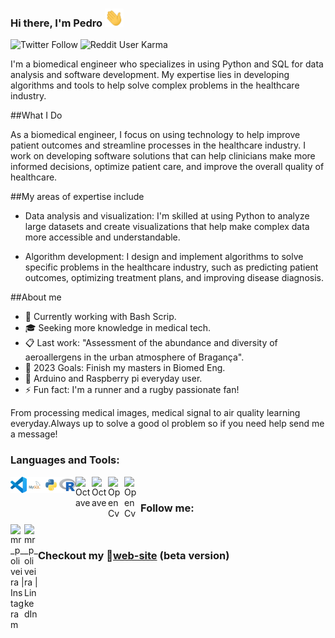### Hi there, I'm Pedro <img src="https://raw.githubusercontent.com/danBamikiya/danBamikiya/main/wave.gif" width="30px">
![Twitter Follow](https://img.shields.io/twitter/follow/mr_p_oliveira?label=Hey%21%20Follow%20me&style=social)
![Reddit User Karma](https://img.shields.io/reddit/user-karma/link/oliveiraexp?label=%20Reddit&style=social)

I'm a biomedical engineer who specializes in using Python and SQL for data analysis and software development. My expertise lies in developing algorithms and tools to help solve complex problems in the healthcare industry.

##What I Do

As a biomedical engineer, I focus on using technology to help improve patient outcomes and streamline processes in the healthcare industry. I work on developing software solutions that can help clinicians make more informed decisions, optimize patient care, and improve the overall quality of healthcare.

##My areas of expertise include

- Data analysis and visualization: I'm skilled at using Python to analyze large datasets and create visualizations that help make complex data more accessible and understandable.

- Algorithm development: I design and implement algorithms to solve specific problems in the healthcare industry, such as predicting patient outcomes, optimizing treatment plans, and improving disease diagnosis.

##About me
- 🚀 Currently working with Bash Scrip.
- 🎓 Seeking more knowledge in medical tech.
- 📋 Last work: "Assessment of the abundance and diversity of aeroallergens in the urban atmosphere of Bragança".
- 🥅 2023 Goals: Finish my masters in Biomed Eng.
- 🧰 Arduino and Raspberry pi everyday user.
- ⚡ Fun fact: I'm a runner and a rugby passionate fan!

From processing medical images, medical signal to air quality learning everyday.Always up to solve a good ol problem so if you need help send me a message!

### Languages and Tools:
<img align="left" alt="Visual Studio Code" width="26px" src="https://raw.githubusercontent.com/github/explore/80688e429a7d4ef2fca1e82350fe8e3517d3494d/topics/visual-studio-code/visual-studio-code.png" />
<img align="left" alt="MySQL" width="26px" src="https://raw.githubusercontent.com/github/explore/80688e429a7d4ef2fca1e82350fe8e3517d3494d/topics/mysql/mysql.png" />
<img align="left" alt="Python" width="26px" src="https://raw.githubusercontent.com/github/explore/80688e429a7d4ef2fca1e82350fe8e3517d3494d/topics/python/python.png"/>
<img align="left" alt="R" width="26px" src="https://raw.githubusercontent.com/github/explore/80688e429a7d4ef2fca1e82350fe8e3517d3494d/topics/r/r.png"/>
<img align="left" alt="Octave" width="26px" src="https://cdn.jsdelivr.net/npm/simple-icons@3.13.0/icons/octave.svg"/>
<img align="left" alt="Octave" width="26px" src="https://raw.githubusercontent.com/rahuldkjain/github-profile-readme-generator/master/src/images/icons/Software/matlab.svg"/>
<img align="left" alt="OpenCv" width="26px" src="https://raw.githubusercontent.com/rahuldkjain/github-profile-readme-generator/master/src/images/icons/AIML/opencv.svg"/>
<img align="left" alt="OpenCv" width="26px" src="https://raw.githubusercontent.com/rahuldkjain/github-profile-readme-generator/master/src/images/icons/Other/arduino.svg"/>

<br />

### Follow me:

[<img align="left" alt="mr_p_oliveira  | Instagram" width="22px" src="https://raw.githubusercontent.com/rahuldkjain/github-profile-readme-generator/master/src/images/icons/Social/instagram.svg" />][instagram]
[<img align="left" alt="mr_p_oliveira  | LinkedIn" width="22px" src="https://raw.githubusercontent.com/rahuldkjain/github-profile-readme-generator/master/src/images/icons/Social/linked-in-alt.svg" />][linkedin]


<br />

### Checkout my 🔗<a href="https://mr-p-oliveira.github.io/resumee/">web-site</a> (beta version)

<br />
<br />


[instagram]: https://instagram.com/mr.p_oliveira/
[linkedin]: https://linkedin.com/in/pedro-oliveira-510892204/


